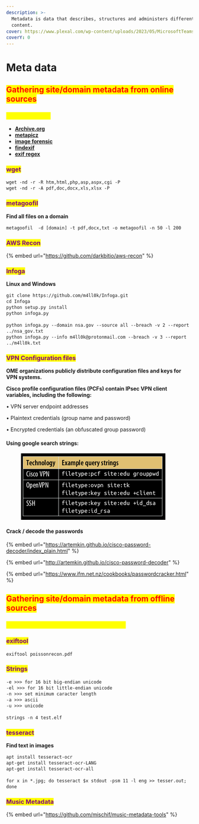 ```yaml
---
description: >-
  Metadata is data that describes, structures and administers different forms of
  content.
cover: https://www.plexal.com/wp-content/uploads/2023/05/MicrosoftTeams-image-171.png
coverY: 0
---
```


# Meta data

## <mark style="color:red;">Gathering site/domain metadata from online sources</mark>

### <mark style="color:yellow;">Metadata Sites</mark>

* [**Archive.org**](https://archive.org)&#x20;
* [**metapicz**](http://metapicz.com/#landing)&#x20;
* [**image forensic**](http://www.imageforensic.org)&#x20;
* [**findexif**](http://findexif.com)&#x20;
* [**exif regex**](http://exif.regex.info/exif.cgi)

### <mark style="color:purple;">wget</mark>

```
wget -nd -r -R htm,html,php,asp,aspx,cgi -P
wget -nd -r -A pdf,doc,docx,xls,xlsx -P
```

### <mark style="color:purple;">metagoofil</mark>

**Find all files on a domain**

```
metagoofil  -d [domain] -t pdf,docx,txt -o metagoofil -n 50 -l 200
```

### <mark style="color:purple;">AWS Recon</mark>

{% embed url="https://github.com/darkbitio/aws-recon" %}

### <mark style="color:purple;">Infoga</mark>

**Linux and Windows**

```
git clone https://github.com/m4ll0k/Infoga.git
cd Infoga
python setup.py install
python infoga.py

python infoga.py --domain nsa.gov --source all --breach -v 2 --report ../nsa_gov.txt
python infoga.py --info m4ll0k@protonmail.com --breach -v 3 --report ../m4ll0k.txt
```

### <mark style="color:purple;">VPN Configuration files</mark>

**OME organizations publicly distribute configuration files and keys for VPN systems.**&#x20;

**Cisco profile configuration files (PCFs) contain IPsec VPN client variables, including the following:**

• VPN server endpoint addresses

• Plaintext credentials (group name and password)

• Encrypted credentials (an obfuscated group password)

#### Using google search strings:

<figure><img src="../../../.gitbook/assets/image (28).png" alt=""><figcaption></figcaption></figure>

#### Crack / decode the passwords

{% embed url="https://artemkin.github.io/cisco-password-decoder/index_plain.html" %}

{% embed url="http://artemkin.github.io/cisco-password-decoder" %}

{% embed url="https://www.ifm.net.nz/cookbooks/passwordcracker.html" %}

## <mark style="color:red;">Gathering site/domain metadata from offline sources</mark>

### <mark style="color:yellow;">Extract metadata from the data we have.</mark>

### <mark style="color:purple;">exiftool</mark>

```
exiftool poissonrecon.pdf
```

### <mark style="color:purple;">Strings</mark>

```
-e >>> for 16 bit big-endian unicode
-el >>> for 16 bit little-endian unicode
-n >>> set minimum caracter length
-a >>> ascii
-u >>> unicode

strings -n 4 test.elf
```

### <mark style="color:purple;">tesseract</mark>

**Find text in images**

```
apt install tesseract-ocr
apt-get install tesseract-ocr-LANG
apt-get install tesseract-ocr-all

for x in *.jpg; do tesseract $x stdout -psm 11 -l eng >> tesser.out; done
```

### <mark style="color:purple;">Music Metadata</mark>

{% embed url="https://github.com/mischif/music-metadata-tools" %}
